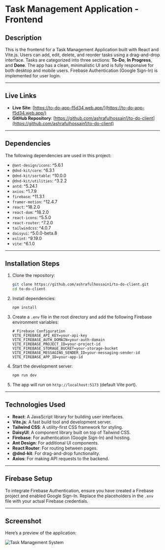 # Task Management Application - Frontend

##  Description
This is the frontend for a Task Management Application built with React and Vite.js. Users can add, edit, delete, and reorder tasks using a drag-and-drop interface. Tasks are categorized into three sections: **To-Do**, **In Progress**, and **Done**. The app has a clean, minimalistic UI and is fully responsive for both desktop and mobile users. Firebase Authentication (Google Sign-In) is implemented for user login.

---

## Live Links
- **Live Site**: [https://to-do-app-f5d34.web.app/](https://to-do-app-f5d34.web.app/)
- **GitHub Repository**: [https://github.com/ashrafulhossain1/to-do-client](https://github.com/ashrafulhossain1/to-do-client)

---

## Dependencies
The following dependencies are used in this project:
- `@ant-design/icons`: ^5.6.1
- `@dnd-kit/core`: ^6.3.1
- `@dnd-kit/sortable`: ^10.0.0
- `@dnd-kit/utilities`: ^3.2.2
- `antd`: ^5.24.1
- `axios`: ^1.7.9
- `firebase`: ^11.3.1
- `framer-motion`: ^12.4.7
- `react`: ^18.2.0
- `react-dom`: ^18.2.0
- `react-icons`: ^5.5.0
- `react-router`: ^7.2.0
- `tailwindcss`: ^4.0.7
- `daisyui`: ^5.0.0-beta.8
- `eslint`: ^9.19.0
- `vite`: ^6.1.0

---

## Installation Steps
1. Clone the repository:
   ```bash
   git clone https://github.com/ashrafulhossain1/to-do-client.git
   cd to-do-client
   ```

2. Install dependencies:
   ```bash
   npm install
   ```

3. Create a `.env` file in the root directory and add the following Firebase environment variables:
   ```env
   # Firebase Configuration
   VITE_FIREBASE_API_KEY=your-api-key
   VITE_FIREBASE_AUTH_DOMAIN=your-auth-domain
   VITE_FIREBASE_PROJECT_ID=your-project-id
   VITE_FIREBASE_STORAGE_BUCKET=your-storage-bucket
   VITE_FIREBASE_MESSAGING_SENDER_ID=your-messaging-sender-id
   VITE_FIREBASE_APP_ID=your-app-id
   ```

4. Start the development server:
   ```bash
   npm run dev
   ```

5. The app will run on `http://localhost:5173` (default Vite port).

---

## Technologies Used
- **React**: A JavaScript library for building user interfaces.
- **Vite.js**: A fast build tool and development server.
- **Tailwind CSS**: A utility-first CSS framework for styling.
- **DaisyUI**: A component library built on top of Tailwind CSS.
- **Firebase**: For authentication (Google Sign-In) and hosting.
- **Ant Design**: For additional UI components.
- **React Router**: For routing between pages.
- **@dnd-kit**: For drag-and-drop functionality.
- **Axios**: For making API requests to the backend.

---

## Firebase Setup
To integrate Firebase Authentication, ensure you have created a Firebase project and enabled Google Sign-In. Replace the placeholders in the `.env` file with your actual Firebase credentials.

---

## Screenshot
Here’s a preview of the application:

![Task Management System](https://i.ibb.co.com/jP3xXtTf/Fire-Shot-Capture-058-Task-Management-System-to-do-app-f5d34-web-app.png)

